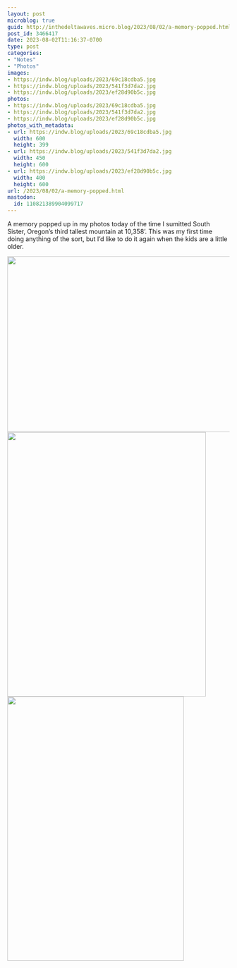 ```yaml
---
layout: post
microblog: true
guid: http://inthedeltawaves.micro.blog/2023/08/02/a-memory-popped.html
post_id: 3466417
date: 2023-08-02T11:16:37-0700
type: post
categories:
- "Notes"
- "Photos"
images:
- https://indw.blog/uploads/2023/69c18cdba5.jpg
- https://indw.blog/uploads/2023/541f3d7da2.jpg
- https://indw.blog/uploads/2023/ef28d90b5c.jpg
photos:
- https://indw.blog/uploads/2023/69c18cdba5.jpg
- https://indw.blog/uploads/2023/541f3d7da2.jpg
- https://indw.blog/uploads/2023/ef28d90b5c.jpg
photos_with_metadata:
- url: https://indw.blog/uploads/2023/69c18cdba5.jpg
  width: 600
  height: 399
- url: https://indw.blog/uploads/2023/541f3d7da2.jpg
  width: 450
  height: 600
- url: https://indw.blog/uploads/2023/ef28d90b5c.jpg
  width: 400
  height: 600
url: /2023/08/02/a-memory-popped.html
mastodon:
  id: 110821389904099717
---
```

A memory popped up in my photos today of the time I sumitted South Sister, Oregon’s third tallest mountain at 10,358’. This was my first time doing anything of the sort, but I’d like to do it again when the kids are a little older. 

<img src="uploads/2023/69c18cdba5.jpg" width="600" height="399" alt=""><img src="uploads/2023/541f3d7da2.jpg" width="450" height="600" alt=""><img src="uploads/2023/ef28d90b5c.jpg" width="400" height="600" alt="">
